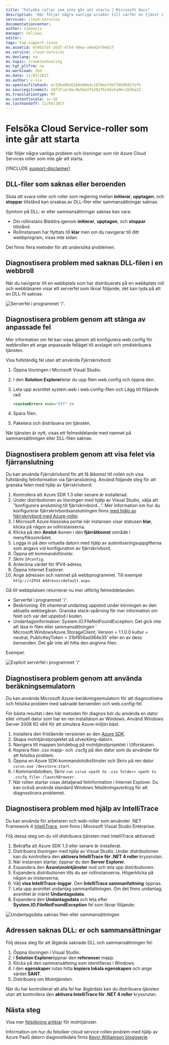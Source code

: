```yaml
---
title: "Felsöka roller som inte går att starta | Microsoft Docs"
description: "Här följer några vanliga orsaker till varför en tjänst i molnet roll kan inte startas. Det finns också lösningar på problemen."
services: cloud-services
documentationcenter: 
author: simonxjx
manager: felixwu
editor: 
tags: top-support-issue
ms.assetid: 674b2faf-26d7-4f54-99ea-a9e02ef0eb2f
ms.service: cloud-services
ms.devlang: na
ms.topic: troubleshooting
ms.tgt_pltfrm: na
ms.workload: tbd
ms.date: 11/03/2017
ms.author: v-six
ms.openlocfilehash: ec33ba08c6284e90edc1870eef4bf3059b917efb
ms.sourcegitcommit: 3df3fcec9ac9e56a3f5282f6c65e5a9bc1b5ba22
ms.translationtype: MT
ms.contentlocale: sv-SE
ms.lasthandoff: 11/04/2017
---
```

# <a name="troubleshoot-cloud-service-roles-that-fail-to-start"></a>Felsöka Cloud Service-roller som inte går att starta
Här följer några vanliga problem och lösningar som rör Azure Cloud Services roller som inte går att starta.

[!INCLUDE [support-disclaimer](../../includes/support-disclaimer.md)]

## <a name="missing-dlls-or-dependencies"></a>DLL-filer som saknas eller beroenden
Sluta att svara roller och roller som reglering mellan **initierar**, **upptagen**, och **stoppar** tillstånd kan orsakas av DLL-filer eller sammansättningar saknas.

Symtom på DLL: er eller sammansättningar saknas kan vara:

* Din rollinstans Bläddra igenom **initierar**, **upptagen**, och **stoppar** tillstånd.
* Rollinstansen har flyttats till **klar** men om du navigerar till ditt webbprogram, visas inte sidan.

Det finns flera metoder för att undersöka problemen.

## <a name="diagnose-missing-dll-issues-in-a-web-role"></a>Diagnostisera problem med saknas DLL-filen i en webbroll
När du navigerar till en webbplats som har distribuerats på en webbplats roll och webbläsaren visar ett serverfel som liknar följande, det kan tyda på att en DLL-fil saknas.

![Serverfel i programmet '/'.](./media/cloud-services-troubleshoot-roles-that-fail-start/ic503388.png)

## <a name="diagnose-issues-by-turning-off-custom-errors"></a>Diagnostisera problem genom att stänga av anpassade fel
Mer information om fel kan visas genom att konfigurera web.config för webbrollen att ange anpassade felläget till avslaget och omdistribuera tjänsten.

Visa fullständig fel utan att använda Fjärrskrivbord:

1. Öppna lösningen i Microsoft Visual Studio.
2. I den **Solution Explorer**letar du upp filen web.config och öppna den.
3. Leta upp avsnittet system.web i web.config-filen och Lägg till följande rad:

    ```xml
    <customErrors mode="Off" />
    ```
4. Spara filen.
5. Paketera och distribuera om tjänsten.

När tjänsten är nytt, visas ett felmeddelande med namnet på sammansättningen eller DLL-filen saknas.

## <a name="diagnose-issues-by-viewing-the-error-remotely"></a>Diagnostisera problem genom att visa felet via fjärranslutning
Du kan använda Fjärrskrivbord för att få åtkomst till rollen och visa fullständig felinformation via fjärranslutning. Använd följande steg för att granska felen med hjälp av fjärrskrivbord:

1. Kontrollera att Azure SDK 1.3 eller senare är installerad.
2. Under distributionen av lösningen med hjälp av Visual Studio, välja att ”konfigurera anslutning till fjärrskrivbord...”. Mer information om hur du konfigurerar fjärrskrivbordsanslutningen finns [med hjälp av fjärrskrivbord med Azure-roller](../vs-azure-tools-remote-desktop-roles.md).
3. I Microsoft Azure klassiska portal när instansen visar statusen **klar**, klicka på någon av rollinstanserna.
4. Klicka på den **Anslut** ikonen i den **fjärråtkomst** område i menyfliksområdet.
5. Logga in på den virtuella datorn med hjälp av autentiseringsuppgifterna som angavs vid konfiguration av fjärrskrivbord.
6. Öppna ett kommandofönster.
7. Skriv `IPconfig`.
8. Anteckna värdet för IPV4-adress.
9. Öppna Internet Explorer.
10. Ange adressen och namnet på webbprogrammet. Till exempel `http://<IPV4 Address>/default.aspx`.

Gå till webbplatsen returnerar nu mer utförlig felmeddelanden:

* Serverfel i programmet '/'.
* Beskrivning: Ett ohanterat undantag uppstod under körningen av den aktuella webbegäran. Granska stack-spårning för mer information om felet och var det uppstod i koden.
* Undantagsinformation: System.IO.FIleNotFoundException: Det gick inte att läsa in filen eller sammansättningen ' Microsoft.WindowsAzure.StorageClient, Version = 1.1.0.0 kultur = neutral, PublicKeyToken = 31bf856ad364e35' eller en av dess beroenden. Det går inte att hitta den angivna filen.

Exempel:

![Explicit serverfel i programmet '/'](./media/cloud-services-troubleshoot-roles-that-fail-start/ic503389.png)

## <a name="diagnose-issues-by-using-the-compute-emulator"></a>Diagnostisera problem genom att använda beräkningsemulatorn
Du kan använda Microsoft Azure-beräkningsemulatorn för att diagnostisera och felsöka problem med saknade beroenden och web.config-fel.

För bästa resultat i den här metoden för diagnos bör du använda en dator eller virtuell dator som har en ren installation av Windows. Använd Windows Server 2008 R2 x64 för att simulera Azure-miljön bäst.

1. Installera den fristående versionen av den [Azure SDK](https://azure.microsoft.com/downloads/).
2. Skapa molntjänstprojektet på utveckling-datorn.
3. Navigera till mappen bin\debug på molntjänstprojektet i Utforskaren.
4. Kopiera filen .csx mapp- och .cscfg på den dator som du använder för att felsöka problem.
5. Öppna en Azure SDK-kommandotolksfönster och Skriv på ren dator `csrun.exe /devstore:start`.
6. I Kommandotolken, Skriv `run csrun <path to .csx folder> <path to .cscfg file> /launchBrowser`.
7. När rollen startar visas detaljerad felinformation i Internet Explorer. Du kan också använda standard Windows felsökningsverktyg för att diagnosticera problemet.

## <a name="diagnose-issues-by-using-intellitrace"></a>Diagnostisera problem med hjälp av IntelliTrace
Du kan använda för arbetaren och web-roller som använder .NET Framework 4 [IntelliTrace](https://msdn.microsoft.com/library/dd264915.aspx), som finns i Microsoft Visual Studio Enterprise.

Följ dessa steg om du vill distribuera tjänsten med IntelliTrace aktiverad:

1. Bekräfta att Azure SDK 1.3 eller senare är installerat.
2. Distribuera lösningen med hjälp av Visual Studio. Under distributionen kan du kontrollera den **aktivera IntelliTrace för .NET 4 roller** kryssrutan.
3. När instansen startar, öppnar du den **Server Explorer**.
4. Expandera den **Azure\\molntjänster** nod och leta upp distributionen.
5. Expandera distributionen tills du ser rollinstanserna. Högerklicka på någon av instanserna.
6. Välj **visa IntelliTrace-loggar**. Den **IntelliTrace sammanfattning** öppnas.
7. Leta upp avsnittet undantag sammanfattningen. Om det finns undantag, avsnittet är märkt **Undantagsdata**.
8. Expandera den **Undantagsdata** och leta efter **System.IO.FileNotFoundException** fel som liknar följande:

![Undantagsdata saknas filen eller sammansättningen](./media/cloud-services-troubleshoot-roles-that-fail-start/ic503390.png)

## <a name="address-missing-dlls-and-assemblies"></a>Adressen saknas DLL: er och sammansättningar
Följ dessa steg för att åtgärda saknade DLL och sammansättningen fel:

1. Öppna lösningen i Visual Studio.
2. I **Solution Explorer**öppnar den **referenser** mapp.
3. Klicka på den sammansättning som identifieras i Windows.
4. I den **egenskaper** rutan hitta **kopiera lokala egenskapen** och ange värdet **SANT**.
5. Distribuera om Molntjänsten.

När du har kontrollerat att alla fel har åtgärdats kan du distribuera tjänsten utan att kontrollera den **aktivera IntelliTrace för .NET 4 roller** kryssrutan.

## <a name="next-steps"></a>Nästa steg
Visa mer [felsökning artiklar](https://azure.microsoft.com/documentation/articles/?tag=top-support-issue&product=cloud-services) för molntjänster.

Information om hur du felsöker cloud service rollen problem med hjälp av Azure PaaS datorn diagnostikdata finns [Kevin Williamson bloggserie](http://blogs.msdn.com/b/kwill/archive/2013/08/09/windows-azure-paas-compute-diagnostics-data.aspx).
